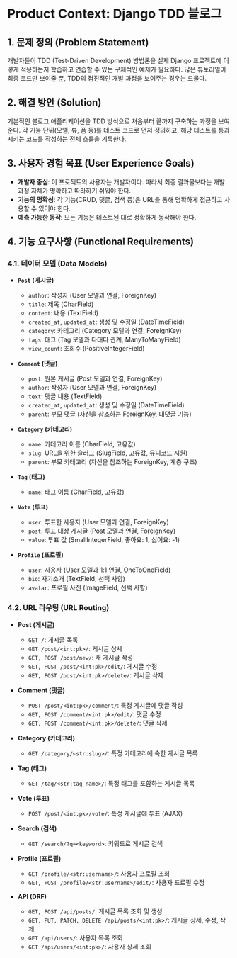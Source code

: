 # Product Context: Django TDD 블로그

## 1. 문제 정의 (Problem Statement)

개발자들이 TDD (Test-Driven Development) 방법론을 실제 Django 프로젝트에 어떻게 적용하는지 학습하고 연습할 수 있는 구체적인 예제가 필요하다. 많은 튜토리얼이 최종 코드만 보여줄 뿐, TDD의 점진적인 개발 과정을 보여주는 경우는 드물다.

## 2. 해결 방안 (Solution)

기본적인 블로그 애플리케이션을 TDD 방식으로 처음부터 끝까지 구축하는 과정을 보여준다. 각 기능 단위(모델, 뷰, 폼 등)를 테스트 코드로 먼저 정의하고, 해당 테스트를 통과시키는 코드를 작성하는 전체 흐름을 기록한다.

## 3. 사용자 경험 목표 (User Experience Goals)

- **개발자 중심**: 이 프로젝트의 사용자는 개발자이다. 따라서 최종 결과물보다는 개발 과정 자체가 명확하고 따라하기 쉬워야 한다.
- **기능의 명확성**: 각 기능(CRUD, 댓글, 검색 등)은 URL을 통해 명확하게 접근하고 사용할 수 있어야 한다.
- **예측 가능한 동작**: 모든 기능은 테스트된 대로 정확하게 동작해야 한다.

## 4. 기능 요구사항 (Functional Requirements)

### 4.1. 데이터 모델 (Data Models)

- **`Post` (게시글)**
  - `author`: 작성자 (User 모델과 연결, ForeignKey)
  - `title`: 제목 (CharField)
  - `content`: 내용 (TextField)
  - `created_at`, `updated_at`: 생성 및 수정일 (DateTimeField)
  - `category`: 카테고리 (Category 모델과 연결, ForeignKey)
  - `tags`: 태그 (Tag 모델과 다대다 관계, ManyToManyField)
  - `view_count`: 조회수 (PositiveIntegerField)

- **`Comment` (댓글)**
  - `post`: 원본 게시글 (Post 모델과 연결, ForeignKey)
  - `author`: 작성자 (User 모델과 연결, ForeignKey)
  - `text`: 댓글 내용 (TextField)
  - `created_at`, `updated_at`: 생성 및 수정일 (DateTimeField)
  - `parent`: 부모 댓글 (자신을 참조하는 ForeignKey, 대댓글 기능)

- **`Category` (카테고리)**
  - `name`: 카테고리 이름 (CharField, 고유값)
  - `slug`: URL을 위한 슬러그 (SlugField, 고유값, 유니코드 지원)
  - `parent`: 부모 카테고리 (자신을 참조하는 ForeignKey, 계층 구조)

- **`Tag` (태그)**
  - `name`: 태그 이름 (CharField, 고유값)

- **`Vote` (투표)**
  - `user`: 투표한 사용자 (User 모델과 연결, ForeignKey)
  - `post`: 투표 대상 게시글 (Post 모델과 연결, ForeignKey)
  - `value`: 투표 값 (SmallIntegerField, 좋아요: 1, 싫어요: -1)

- **`Profile` (프로필)**
  - `user`: 사용자 (User 모델과 1:1 연결, OneToOneField)
  - `bio`: 자기소개 (TextField, 선택 사항)
  - `avatar`: 프로필 사진 (ImageField, 선택 사항)

### 4.2. URL 라우팅 (URL Routing)

- **Post (게시글)**
  - `GET /`: 게시글 목록
  - `GET /post/<int:pk>/`: 게시글 상세
  - `GET, POST /post/new/`: 새 게시글 작성
  - `GET, POST /post/<int:pk>/edit/`: 게시글 수정
  - `GET, POST /post/<int:pk>/delete/`: 게시글 삭제

- **Comment (댓글)**
  - `POST /post/<int:pk>/comment/`: 특정 게시글에 댓글 작성
  - `GET, POST /comment/<int:pk>/edit/`: 댓글 수정
  - `GET, POST /comment/<int:pk>/delete/`: 댓글 삭제

- **Category (카테고리)**
  - `GET /category/<str:slug>/`: 특정 카테고리에 속한 게시글 목록

- **Tag (태그)**
  - `GET /tag/<str:tag_name>/`: 특정 태그를 포함하는 게시글 목록

- **Vote (투표)**
  - `POST /post/<int:pk>/vote/`: 특정 게시글에 투표 (AJAX)

- **Search (검색)**
  - `GET /search/?q=<keyword>`: 키워드로 게시글 검색

- **Profile (프로필)**
  - `GET /profile/<str:username>/`: 사용자 프로필 조회
  - `GET, POST /profile/<str:username>/edit/`: 사용자 프로필 수정

- **API (DRF)**
  - `GET, POST /api/posts/`: 게시글 목록 조회 및 생성
  - `GET, PUT, PATCH, DELETE /api/posts/<int:pk>/`: 게시글 상세, 수정, 삭제
  - `GET /api/users/`: 사용자 목록 조회
  - `GET /api/users/<int:pk>/`: 사용자 상세 조회
